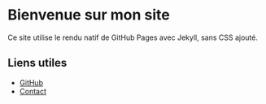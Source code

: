 # Bienvenue sur mon site

Ce site utilise le rendu natif de GitHub Pages avec Jekyll, sans CSS ajouté.

## Liens utiles

- [GitHub](https://github.com)
- [Contact](mailto:test@example.com)
